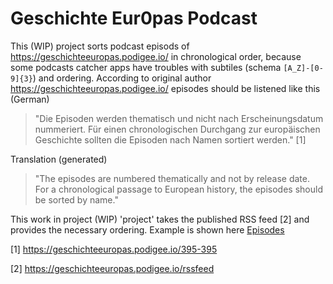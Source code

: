# Geschichte Eur0pas Podcast

This (WIP) project sorts podcast episods of https://geschichteeuropas.podigee.io/ in chronological order, because some podcasts catcher apps have troubles with subtiles (schema `[A_Z]-[0-9]{3}`) and ordering.
According to original author https://geschichteeuropas.podigee.io/ episodes should be listened like this (German)

> "Die Episoden werden thematisch und nicht nach Erscheinungsdatum nummeriert. Für einen chronologischen Durchgang zur europäischen Geschichte sollten die Episoden nach Namen sortiert werden." [1]

Translation (generated)
> "The episodes are numbered thematically and not by release date. For a chronological passage to European history, the episodes should be sorted by name."

This work in project (WIP) 'project' takes the published RSS feed [2] and provides the necessary ordering.
Example is shown here [Episodes](output/episodes.md)


[1] https://geschichteeuropas.podigee.io/395-395

[2] https://geschichteeuropas.podigee.io/rssfeed


